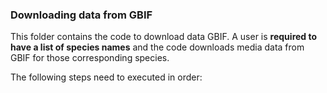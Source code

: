 ### Downloading data from GBIF 

This folder contains the code to download data GBIF. A user is **required to have a list of species names** and the code downloads media data from GBIF for those corresponding species. 


The following steps need to executed in order:
